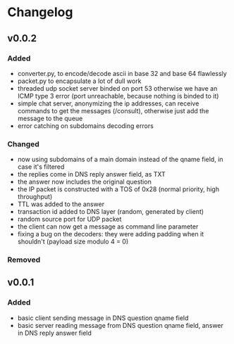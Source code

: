 # Changelog

## v0.0.2
### Added
- converter.py, to encode/decode ascii in base 32 and base 64 flawlessly
- packet.py to encapsulate a lot of dull work
- threaded udp socket server binded on port 53 otherwise we have an ICMP type 3 error (port unreachable, because nothing is binded to it)
- simple chat server, anonymizing the ip addresses, can receive commands to get the messages (/consult), otherwise just add the message to the queue
- error catching on subdomains decoding errors

### Changed
- now using subdomains of a main domain instead of the qname field, in case it's filtered
- the replies come in DNS reply answer field, as TXT
- the answer now includes the original question
- the IP packet is constructed with a TOS of 0x28 (normal priority, high throughput)
- TTL was added to the answer
- transaction id added to DNS layer (random, generated by client)
- random source port for UDP packet
- the client can now get a message as command line parameter
- fixing a bug on the decoders: they were adding padding when it shouldn't (payload size modulo 4 = 0)

### Removed

## v0.0.1
### Added
- basic client sending message in DNS question qname field
- basic server reading message from DNS question qname field, answer in DNS reply answer field